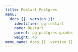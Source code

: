 ```yaml
---
title: Restart Postgres
menu:
  docs_{{ .version }}:
    identifier: pg-restart
    name: Restart
    parent: pg-postgres-guides
    weight: 46
menu_name: docs_{{ .version }}
---
```

